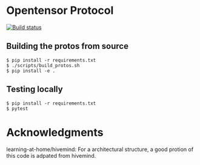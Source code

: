 # Opentensor Protocol 
[![Build status](https://circleci.com/gh/opentensor/opentensor.svg?style=shield)](https://circleci.com/gh/opentensor/opentensor)


## Building the protos from source
```
$ pip install -r requirements.txt
$ ./scripts/build_protos.sh
$ pip install -e .
```

## Testing locally
```
$ pip install -r requirements.txt
$ pytest
```
# Acknowledgments
learning-at-home/hivemind: For a architectural structure, a good protion of this code is adpated from hivemind. 